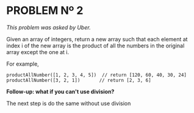 # PROBLEM Nº 2

_This problem was asked by Uber._

Given an array of integers, return a new array such that each element at index i of the new array is the product of all the numbers in the original array except the one at i.

For example,

```JS
productAllNumber([1, 2, 3, 4, 5])  // return [120, 60, 40, 30, 24]
productAllNumber([3, 2, 1])       // return [2, 3, 6]
```

**Follow-up: what if you can't use division?**

The next step is do the same without use division
